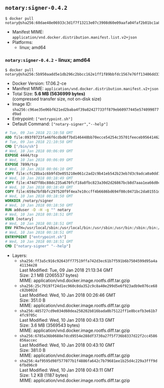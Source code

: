 ## `notary:signer-0.4.2`

```console
$ docker pull notary@sha256:60dae48e06933c3d1f7f13213e07c3908d60e09aafa04faf2b01bc1a87073e75
```

-	Manifest MIME: `application/vnd.docker.distribution.manifest.list.v2+json`
-	Platforms:
	-	linux; amd64

### `notary:signer-0.4.2` - linux; amd64

```console
$ docker pull notary@sha256:5b950aadd5e1db296c2bbcc162e1ff1f89bbfdc1567e76ff13406dd33af3941f
```

-	Docker Version: 17.06.2-ce
-	Manifest MIME: `application/vnd.docker.distribution.manifest.v2+json`
-	Total Size: **5.6 MB (5636999 bytes)**  
	(compressed transfer size, not on-disk size)
-	Image ID: `sha256:c96ae35e06bf621ed2baba4f39a82427733ff879eb60977445e574099077d9ad`
-	Entrypoint: `["entrypoint.sh"]`
-	Default Command: `["notary-signer","--help"]`

```dockerfile
# Tue, 09 Jan 2018 21:10:58 GMT
ADD file:093f0723fa46f6cdbd6f7bd146448bb70ecce54254c35701feeceb956414622f in / 
# Tue, 09 Jan 2018 21:10:58 GMT
CMD ["/bin/sh"]
# Wed, 10 Jan 2018 00:06:09 GMT
EXPOSE 4444/tcp
# Wed, 10 Jan 2018 00:06:09 GMT
EXPOSE 7899/tcp
# Wed, 10 Jan 2018 00:06:10 GMT
COPY file:cfc28ba1c6b9fd3e055210e061c2ad2c9b41eb542b23eb7d3c9adca0a0dd775d in /notary/signer/ 
# Wed, 10 Jan 2018 00:18:49 GMT
COPY file:474d7f8bc88dc235a670fcf18a8fbc823a30d2d26867bcb8d7aaa1ea66d0cd00 in /notary/signer/ 
# Wed, 10 Jan 2018 00:18:49 GMT
COPY file:659a7bf8bfc297520f9f4ea7e10ccff4b6686bd694f08c0471bc2da01551deb8 in /notary/signer/ 
# Wed, 10 Jan 2018 00:18:50 GMT
WORKDIR /notary/signer
# Wed, 10 Jan 2018 00:18:50 GMT
RUN adduser -D -H -g "" notary
# Wed, 10 Jan 2018 00:18:51 GMT
USER [notary]
# Wed, 10 Jan 2018 00:18:51 GMT
ENV PATH=/usr/local/sbin:/usr/local/bin:/usr/sbin:/usr/bin:/sbin:/bin:/notary/signer
# Wed, 10 Jan 2018 00:18:51 GMT
ENTRYPOINT ["entrypoint.sh"]
# Wed, 10 Jan 2018 00:18:51 GMT
CMD ["notary-signer" "--help"]
```

-	Layers:
	-	`sha256:ff3a5c916c92643ff77519ffa742d3ec61b7f591b6b7504599d95a4a41134e28`  
		Last Modified: Tue, 09 Jan 2018 21:13:34 GMT  
		Size: 2.1 MB (2065537 bytes)  
		MIME: application/vnd.docker.image.rootfs.diff.tar.gzip
	-	`sha256:25c79197f24d1ec960c8da352c9c8a40e299d5e6f923adb9e076ce68c82b002d`  
		Last Modified: Wed, 10 Jan 2018 00:26:46 GMT  
		Size: 351.0 B  
		MIME: application/vnd.docker.image.rootfs.diff.tar.gzip
	-	`sha256:485727cd9e034d60dea258202b816bada0b75122ff1e8bcefb3e61b74fc9705c`  
		Last Modified: Wed, 10 Jan 2018 00:43:13 GMT  
		Size: 3.6 MB (3569543 bytes)  
		MIME: application/vnd.docker.image.rootfs.diff.tar.gzip
	-	`sha256:6785a36b0688e7dcd9554e288df3730a27f5f736b8337d22f2cc4586856accec`  
		Last Modified: Wed, 10 Jan 2018 00:43:10 GMT  
		Size: 381.0 B  
		MIME: application/vnd.docker.image.rootfs.diff.tar.gzip
	-	`sha256:4af9595d98f577077b1f4886fa642c7b79681ee1b25d4c229a3fff9d6fbd96c0`  
		Last Modified: Wed, 10 Jan 2018 00:43:11 GMT  
		Size: 1.2 KB (1187 bytes)  
		MIME: application/vnd.docker.image.rootfs.diff.tar.gzip
